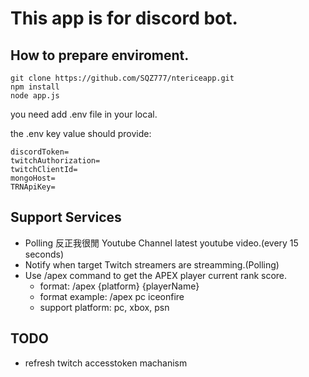 # This app is for discord bot.

## How to prepare enviroment.

```command
git clone https://github.com/SQZ777/ntericeapp.git
npm install
node app.js
```

you need add .env file in your local.

the .env key value should provide:

```
discordToken=
twitchAuthorization=
twitchClientId=
mongoHost=
TRNApiKey=
```

## Support Services

- Polling 反正我很閒 Youtube Channel latest youtube video.(every 15 seconds)
- Notify when target Twitch streamers are streamming.(Polling)
- Use /apex command to get the APEX player current rank score.
  - format: /apex {platform} {playerName}
  - format example: /apex pc iceonfire
  - support platform: pc, xbox, psn

## TODO

- refresh twitch accesstoken machanism
